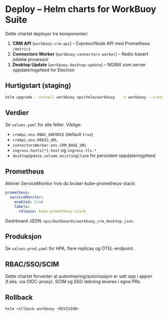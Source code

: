 # Deploy – Helm charts for WorkBuoy Suite

Dette chartet deployer tre komponenter:
1. **CRM API** (`workbuoy-crm-api`) – Express/Node API med Prometheus `/metrics`
2. **Connectors Worker** (`workbuoy-connectors-worker`) – Redis-basert jobbkø prosessor
3. **Desktop Update** (`workbuoy-desktop-update`) – NGINX som server oppdateringsfeed for Electron

## Hurtigstart (staging)
```bash
helm upgrade --install workbuoy ops/helm/workbuoy   -n workbuoy --create-namespace   -f ops/helm/workbuoy/values-staging.yaml
```

## Verdier
Se `values.yaml` for alle felter. Viktige:
- `crmApi.env.RBAC_ENFORCE` (default `true`)
- `crmApi.env.REDIS_URL`
- `connectorsWorker.env.CRM_BASE_URL`
- `ingress.hosts[*].host` og `ingress.tls.*`
- `desktopUpdate.volume.existingClaim` for persistent oppdateringsfeed

## Prometheus
Aktiver ServiceMonitor hvis du bruker kube-prometheus-stack:
```yaml
prometheus:
  serviceMonitor:
    enabled: true
    labels:
      release: kube-prometheus-stack
```
Dashboard JSON: `ops/dashboards/workbuoy_crm_desktop.json`.

## Produksjon
Se `values-prod.yaml` for HPA, flere replicas og OTEL-endpoint.

## RBAC/SSO/SCIM
Dette chartet forventer at autentisering/autorisasjon er satt opp i appen (f.eks. via OIDC-proxy). SCIM og SSO dekning leveres i egne PRs.

## Rollback
```bash
helm rollback workbuoy <REVISION>
```
